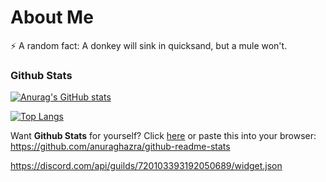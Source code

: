 # About Me  
⚡ A random fact: A donkey will sink in quicksand, but a mule won't.  

### Github Stats
[![Anurag's GitHub stats](https://github-readme-stats.vercel.app/api?username=Verciv&show_icons=true&theme=algolia)](https://github.com/anuraghazra/github-readme-stats)  
  
[![Top Langs](https://github-readme-stats.vercel.app/api/top-langs/?username=Verciv&theme=algolia&layout=compact)](https://github.com/anuraghazra/github-readme-stats)    

Want **Github Stats** for yourself? Click [here](https://github.com/anuraghazra/github-readme-stats) or paste this into your browser: https://github.com/anuraghazra/github-readme-stats  

https://discord.com/api/guilds/720103393192050689/widget.json

